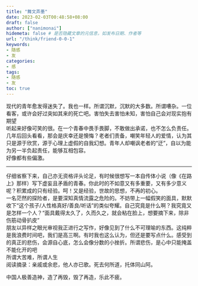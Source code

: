 ```yaml
---
title: "舞文弄墨"
date: 2023-02-03T00:48:58+08:00
draft: false
author: ["nanimonai"]
hidemeta: false # 是否隐藏文章的元信息，如发布日期、作者等
url: "/think/friend-0-0-1"
keywords:
- 随感
- 友
categories:
- 感
tags:
- 随感
- 友
toc: true
---
```


现代的青年愈发得迷失了。我也一样。所谓沉默，沉默的大多数。所谓嘈杂。一位看客，或许会好过突如其来的死亡吧。害怕失去害怕未知，害怕自己会对现实抱有期望  
听起来好像可笑的很。在一个青春中畏手畏脚，不敢做出承诺，也不怎么负责任。几年后回头看看，那会是庆幸还是懊悔？老者们责备，嘲笑年轻人的爱情，认为其只是源于欣赏，源于心理上虚假的自我幻想。青年人却嘲讽老者的“迂”，自以为能为另一半负起责任，能够互相包容。  
好像都有些偏激。  

--------------------  

仔细省察下来，自己亦无资格评头论足，有时候很想写一本自传体小说（像《在路上》那样）写下虚妄且矛盾的青春。你此时的不如意又有多重要，又有多少意义呢？积累成的只有经验。呵！又是经验，世故的思想，不再的初心。  
一名茫然的探险者，是要深知真情流露之危险的。不妨带上一幅假笑的面具，默默收下“这个孩子/人性格真好/善良/听话”的类似夸耀。自己究竟是什么啊？我究竟又是怎样一个人？“面具戴得太久了，久而久之，就会粘在脸上，想要摘下来，除非伤筋动骨扒皮”  
朋友以异样之眼光审视我正进行之写作，好像见到了什么不可理喻的东西。这纯粹是我浪费时间吧，我们是高三啊。有时我也这么认为，但还是要写点什么。感受到的真正的悲伤，会源自心底，怎么会像分数的小挫折。所谓悲伤，是心中只能掩盖不能化开的吧  
所谓大苦难，所谓人生  
阅读摘录：亲戚或余悲，他人亦已歌。死去何所道，托体同山阿。  

中国人极善造神，造了再毁，毁了再造，乐此不疲。
